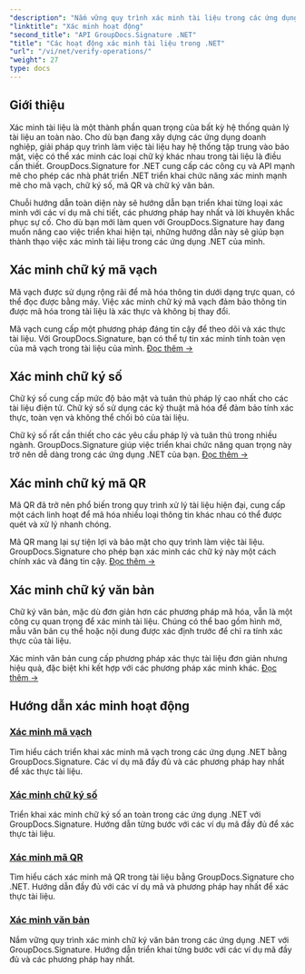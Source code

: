```yaml
---
"description": "Nắm vững quy trình xác minh tài liệu trong các ứng dụng .NET với hướng dẫn toàn diện về mã vạch, chữ ký số, mã QR và xác thực văn bản bằng GroupDocs.Signature."
"linktitle": "Xác minh hoạt động"
"second_title": "API GroupDocs.Signature .NET"
"title": "Các hoạt động xác minh tài liệu trong .NET"
"url": "/vi/net/verify-operations/"
"weight": 27
type: docs
---
```

## Giới thiệu

Xác minh tài liệu là một thành phần quan trọng của bất kỳ hệ thống quản lý tài liệu an toàn nào. Cho dù bạn đang xây dựng các ứng dụng doanh nghiệp, giải pháp quy trình làm việc tài liệu hay hệ thống tập trung vào bảo mật, việc có thể xác minh các loại chữ ký khác nhau trong tài liệu là điều cần thiết. GroupDocs.Signature for .NET cung cấp các công cụ và API mạnh mẽ cho phép các nhà phát triển .NET triển khai chức năng xác minh mạnh mẽ cho mã vạch, chữ ký số, mã QR và chữ ký văn bản.

Chuỗi hướng dẫn toàn diện này sẽ hướng dẫn bạn triển khai từng loại xác minh với các ví dụ mã chi tiết, các phương pháp hay nhất và lời khuyên khắc phục sự cố. Cho dù bạn mới làm quen với GroupDocs.Signature hay đang muốn nâng cao việc triển khai hiện tại, những hướng dẫn này sẽ giúp bạn thành thạo việc xác minh tài liệu trong các ứng dụng .NET của mình.

## Xác minh chữ ký mã vạch

Mã vạch được sử dụng rộng rãi để mã hóa thông tin dưới dạng trực quan, có thể đọc được bằng máy. Việc xác minh chữ ký mã vạch đảm bảo thông tin được mã hóa trong tài liệu là xác thực và không bị thay đổi.

Mã vạch cung cấp một phương pháp đáng tin cậy để theo dõi và xác thực tài liệu. Với GroupDocs.Signature, bạn có thể tự tin xác minh tính toàn vẹn của mã vạch trong tài liệu của mình. [Đọc thêm →](/net/verify-operations/verify-barcode/)

## Xác minh chữ ký số

Chữ ký số cung cấp mức độ bảo mật và tuân thủ pháp lý cao nhất cho các tài liệu điện tử. Chữ ký số sử dụng các kỹ thuật mã hóa để đảm bảo tính xác thực, toàn vẹn và không thể chối bỏ của tài liệu.


Chữ ký số rất cần thiết cho các yêu cầu pháp lý và tuân thủ trong nhiều ngành. GroupDocs.Signature giúp việc triển khai chức năng quan trọng này trở nên dễ dàng trong các ứng dụng .NET của bạn. [Đọc thêm →](/net/verify-operations/verify-digital/)

## Xác minh chữ ký mã QR

Mã QR đã trở nên phổ biến trong quy trình xử lý tài liệu hiện đại, cung cấp một cách linh hoạt để mã hóa nhiều loại thông tin khác nhau có thể được quét và xử lý nhanh chóng.

Mã QR mang lại sự tiện lợi và bảo mật cho quy trình làm việc tài liệu. GroupDocs.Signature cho phép bạn xác minh các chữ ký này một cách chính xác và đáng tin cậy. [Đọc thêm →](/net/verify-operations/verify-qr-code/)

## Xác minh chữ ký văn bản

Chữ ký văn bản, mặc dù đơn giản hơn các phương pháp mã hóa, vẫn là một công cụ quan trọng để xác minh tài liệu. Chúng có thể bao gồm hình mờ, mẫu văn bản cụ thể hoặc nội dung được xác định trước để chỉ ra tính xác thực của tài liệu.

Xác minh văn bản cung cấp phương pháp xác thực tài liệu đơn giản nhưng hiệu quả, đặc biệt khi kết hợp với các phương pháp xác minh khác. [Đọc thêm →](/net/verify-operations/verify-text/)

## Hướng dẫn xác minh hoạt động
### [Xác minh mã vạch](./verify-barcode/)
Tìm hiểu cách triển khai xác minh mã vạch trong các ứng dụng .NET bằng GroupDocs.Signature. Các ví dụ mã đầy đủ và các phương pháp hay nhất để xác thực tài liệu.

### [Xác minh chữ ký số](./verify-digital/)
Triển khai xác minh chữ ký số an toàn trong các ứng dụng .NET với GroupDocs.Signature. Hướng dẫn từng bước với các ví dụ mã đầy đủ để xác thực tài liệu.

### [Xác minh mã QR](./verify-qr-code/)
Tìm hiểu cách xác minh mã QR trong tài liệu bằng GroupDocs.Signature cho .NET. Hướng dẫn đầy đủ với các ví dụ mã và phương pháp hay nhất để xác thực tài liệu.

### [Xác minh văn bản](./verify-text/)
Nắm vững quy trình xác minh chữ ký văn bản trong các ứng dụng .NET với GroupDocs.Signature. Hướng dẫn triển khai từng bước với các ví dụ mã đầy đủ và các phương pháp hay nhất.